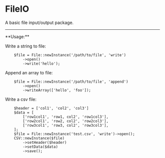 FileIO
====

A basic file input/output package.

<hr />
**Usage:**

Write a string to file:
````
    $file = File::newInstance('/path/to/file', 'write')
        ->open()
        ->write('hello');
````

Append an array to file:
````
    $file = File::newInstance('/path/to/file', 'append')
        ->open()
        ->writeArray(['hello', 'foo']);
````

Write a csv file:
````
    $header = ['col1', 'col2', 'col3']
    $data = [
        ['row1col1', 'row1, col2', 'row1col3'],
        ['row2col1', 'row2, col2', 'row2col3'],
        ['row3col1', 'row3, col2', 'row3col3'],
    ];
    $file = File::newInstance('test.csv', 'write')->open();
    CSV::newInstance($file)
        ->setHeader($header)
        ->setData($data)
        ->save();
````
